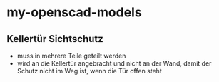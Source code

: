 # my-openscad-models
## Kellertür Sichtschutz
- muss in mehrere Teile geteilt werden
- wird an die Kellertür angebracht und nicht an der Wand, damit der Schutz nicht im Weg ist, wenn die Tür offen steht